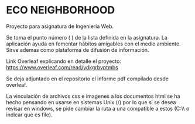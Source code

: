# ECO NEIGHBORHOOD

Proyecto para asignatura de Ingeniería Web. 

Se toma el punto número ( ) de la lista definida en la asignatura. La aplicación ayuda en fomentar hábitos amigables con el medio ambiente. Sirve ademas como plataforma de difusión de información.


Link Overleaf explicando en detalle el proyecto: https://www.overleaf.com/read/ydkgrbvptmbs


Se deja adjuntado en el repositorio el informe pdf compilado desde overleaf.


La vinculación de archivos css e imagenes a los documentos html se ha hecho pensando en usarse en sistemas Unix (/) por lo que si se desea revisar en windows, se pide cambiar la ruta a una compatible a estos (C:\\\ o indicar que es file).
